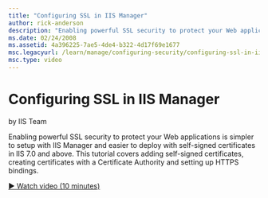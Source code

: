 ```yaml
---
title: "Configuring SSL in IIS Manager"
author: rick-anderson
description: "Enabling powerful SSL security to protect your Web applications is simpler to setup with IIS Manager and easier to deploy with self-signed certificates in II..."
ms.date: 02/24/2008
ms.assetid: 4a396225-7ae5-4de4-b322-4d17f69e1677
msc.legacyurl: /learn/manage/configuring-security/configuring-ssl-in-iis-manager
msc.type: video
---
```

Configuring SSL in IIS Manager
====================
by IIS Team

Enabling powerful SSL security to protect your Web applications is simpler to setup with IIS Manager and easier to deploy with self-signed certificates in IIS 7.0 and above. This tutorial covers adding self-signed certificates, creating certificates with a Certificate Authority and setting up HTTPS bindings.

[&#9654; Watch video (10 minutes)](https://channel9.msdn.com/Blogs/IIS-NET-Site-Videos/configuring-ssl-in-iis-manager)
